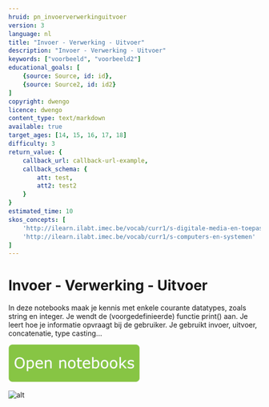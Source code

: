 ```yaml
---
hruid: pn_invoerverwerkinguitvoer
version: 3
language: nl
title: "Invoer - Verwerking - Uitvoer"
description: "Invoer - Verwerking - Uitvoer"
keywords: ["voorbeeld", "voorbeeld2"]
educational_goals: [
    {source: Source, id: id}, 
    {source: Source2, id: id2}
]
copyright: dwengo
licence: dwengo
content_type: text/markdown
available: true
target_ages: [14, 15, 16, 17, 18]
difficulty: 3
return_value: {
    callback_url: callback-url-example,
    callback_schema: {
        att: test,
        att2: test2
    }
}
estimated_time: 10
skos_concepts: [
    'http://ilearn.ilabt.imec.be/vocab/curr1/s-digitale-media-en-toepassingen', 
    'http://ilearn.ilabt.imec.be/vocab/curr1/s-computers-en-systemen'
]
---
```


# Invoer - Verwerking - Uitvoer

In deze notebooks maak je kennis met enkele courante datatypes, zoals string en integer. Je wendt de (voorgedefinieerde) functie print() aan. Je leert hoe je informatie opvraagt bij de gebruiker. Je gebruikt invoer, uitvoer, concatenatie, type casting... 

[![](embed/Knop.png "Knop")](https://kiks.ilabt.imec.be/hub/tmplogin?id=1003 "Notebooks Input Output")

![alt](@youtube/https://www.youtube.com/embed/JKvlzCdIvsg "video input output")